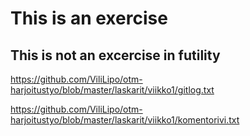 # This is an exercise 
## This is not an excercise in futility

https://github.com/ViliLipo/otm-harjoitustyo/blob/master/laskarit/viikko1/gitlog.txt

https://github.com/ViliLipo/otm-harjoitustyo/blob/master/laskarit/viikko1/komentorivi.txt
